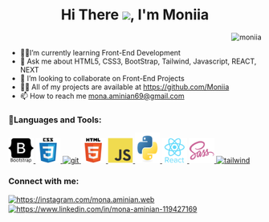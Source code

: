<h1 align="center"> Hi There  <img src="https://raw.githubusercontent.com/MartinHeinz/MartinHeinz/master/wave.gif" width="30px">, I'm Moniia </h1>

<p align="right"> <img src="https://komarev.com/ghpvc/?username=moniia&label=Profile%20views&color=0e75b6&style=flat" alt="moniia" /> </p>
                   
- 👩‍💻I’m currently learning Front-End Development
- 🌱 Ask me about HTML5, CSS3, BootStrap, Tailwind, Javascript, REACT, NEXT
- 💞️ I’m looking to collaborate on Front-End Projects
- 👨‍💻 All of my projects are available at https://github.com/Moniia
- 📫 How to reach me mona.aminian69@gmail.com

<h3 align="left">🧰Languages and Tools:</h3>
<p align="left"> 
<a href="https://getbootstrap.com" target="_blank" rel="noreferrer"> <img src="https://raw.githubusercontent.com/devicons/devicon/master/icons/bootstrap/bootstrap-plain-wordmark.svg" alt="bootstrap" width="50" height="50"/> </a>
<a href="https://www.w3schools.com/css/" target="_blank" rel="noreferrer"> <img src="https://raw.githubusercontent.com/devicons/devicon/master/icons/css3/css3-original-wordmark.svg" alt="css3" width="50" height="50"/> </a>  <a href="https://git-scm.com/" target="_blank" rel="noreferrer"> <img src="https://www.vectorlogo.zone/logos/git-scm/git-scm-icon.svg" alt="git" width="50" height="50"/> </a>
<a href="https://www.w3.org/html/" target="_blank" rel="noreferrer"> <img src="https://raw.githubusercontent.com/devicons/devicon/master/icons/html5/html5-original-wordmark.svg" alt="html5" width="50" height="50"/> </a> <a href="https://developer.mozilla.org/en-US/docs/Web/JavaScript" target="_blank" rel="noreferrer"> <img src="https://raw.githubusercontent.com/devicons/devicon/master/icons/javascript/javascript-original.svg" alt="javascript" width="50" height="50"/> </a>
<a href="https://www.python.org" target="_blank" rel="noreferrer"> <img src="https://raw.githubusercontent.com/devicons/devicon/master/icons/python/python-original.svg" alt="python" width="50" height="60"/> </a>
<a href="https://reactjs.org/" target="_blank" rel="noreferrer"> <img src="https://raw.githubusercontent.com/devicons/devicon/master/icons/react/react-original-wordmark.svg" alt="react" width="50" height="50"/> </a>
<a href="https://sass-lang.com" target="_blank" rel="noreferrer"> <img src="https://raw.githubusercontent.com/devicons/devicon/master/icons/sass/sass-original.svg" alt="sass" width="50" height="50"/> </a> <a href="https://tailwindcss.com/" target="_blank" rel="noreferrer"> <img src="https://www.vectorlogo.zone/logos/tailwindcss/tailwindcss-icon.svg" alt="tailwind" width="50" height="50"/> </a> </p>

<h3 align="left">Connect with me:</h3>
<p align="left">
  <a href="https://instagram.com/https://instagram.com/mona.aminian.web" target="blank"><img align="center" src="https://raw.githubusercontent.com/rahuldkjain/github-profile-readme-generator/master/src/images/icons/Social/instagram.svg" alt="https://instagram.com/mona.aminian.web" height="50" width="50" /></a>  
<a href="https://www.linkedin.com/in//mona-aminian-119427169/" target="blank"><img align="center" src="https://raw.githubusercontent.com/rahuldkjain/github-profile-readme-generator/master/src/images/icons/Social/linked-in-alt.svg" alt="https://www.linkedin.com/in/mona-aminian-119427169" height="40" width="50" /></a>     
</p>

